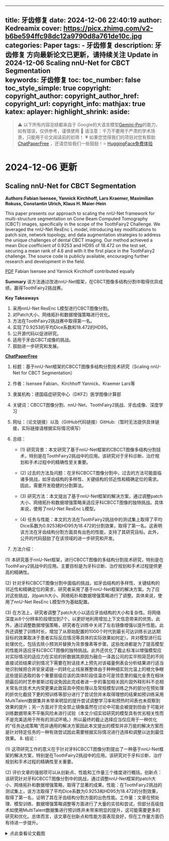 
---
title: 牙齿修复
date: 2024-12-06 22:40:19
author: Kedreamix
cover: https://picx.zhimg.com/v2-b6be594ffc98dc12a9790d8a761de10c.jpg
categories: Paper
tags:
    - 牙齿修复
description: 牙齿修复 方向最新论文已更新，请持续关注 Update in 2024-12-06  Scaling nnU-Net for CBCT Segmentation  
keywords: 牙齿修复
toc:
toc_number: false
toc_style_simple: true
copyright:
copyright_author:
copyright_author_href:
copyright_url:
copyright_info:
mathjax: true
katex:
aplayer:
highlight_shrink:
aside:
---

>⚠️ 以下所有内容总结都来自于 Google的大语言模型[Gemini-Pro](https://ai.google.dev/)的能力，如有错误，仅供参考，谨慎使用
>🔴 请注意：千万不要用于严肃的学术场景，只能用于论文阅读前的初筛！
>💗 如果您觉得我们的项目对您有帮助 [ChatPaperFree](https://github.com/Kedreamix/ChatPaperFree) ，还请您给我们一些鼓励！⭐️ [HuggingFace免费体验](https://huggingface.co/spaces/Kedreamix/ChatPaperFree)

# 2024-12-06 更新


## Scaling nnU-Net for CBCT Segmentation

**Authors:Fabian Isensee, Yannick Kirchhoff, Lars Kraemer, Maximilian Rokuss, Constantin Ulrich, Klaus H. Maier-Hein**

This paper presents our approach to scaling the nnU-Net framework for multi-structure segmentation on Cone Beam Computed Tomography (CBCT) images, specifically in the scope of the ToothFairy2 Challenge. We leveraged the nnU-Net ResEnc L model, introducing key modifications to patch size, network topology, and data augmentation strategies to address the unique challenges of dental CBCT imaging. Our method achieved a mean Dice coefficient of 0.9253 and HD95 of 18.472 on the test set, securing a mean rank of 4.6 and with it the first place in the ToothFairy2 challenge. The source code is publicly available, encouraging further research and development in the field. 

[PDF](http://arxiv.org/abs/2411.17213v2) Fabian Isensee and Yannick Kirchhoff contributed equally

**Summary**
该方法通过改进nnU-Net框架，在CBCT图像多结构分割中取得优异成绩，赢得ToothFairy2挑战赛。

**Key Takeaways**
1. 采用nnU-Net ResEnc L模型进行CBCT图像分割。
2. 对Patch大小、网络拓扑和数据增强策略进行优化。
3. 方法在ToothFairy2挑战赛中取得第一名。
4. 实现了0.9253的平均Dice系数和18.472的HD95。
5. 公开源代码以促进研究。
6. 适用于牙齿CBCT成像的挑战。
7. 鼓励进一步研究和发展。

**[ChatPaperFree](https://huggingface.co/spaces/Kedreamix/ChatPaperFree)**

1. 标题：基于nnU-Net框架的CBCCT图像多结构分割技术研究（Scaling nnU-Net for CBCT Segmentation）

2. 作者：Isensee Fabian、Kirchhoff Yannick、Kraemer Lars等

3. 隶属机构：德国癌症研究中心（DKFZ）医学图像计算部

4. 关键词：CBCCT图像分割、nnU-Net、ToothFairy2挑战、牙齿成像、深度学习

5. 网址：（论文链接）以及（GitHub代码链接）GitHub:（暂时无法提供具体链接，实际链接请根据实际情况填写）

6. 总结：

    - (1) 研究背景：本文研究了基于nnU-Net框架的CBCCT图像多结构分割技术，特别是在ToothFairy2挑战中的应用。该研究对于牙科诊断、治疗规划和手术过程中的精确性至关重要。
    
    - (2) 过去的方法及问题：在牙科CBCCT图像分割中，过去的方法可能面临诸多挑战，如牙齿结构的多样性、关键结构的邻近性和精确定位的需求。因此，需要开发稳健的分割算法。
    
    - (3) 研究方法：本文提出了基于nnU-Net框架的解决方案，通过调整patch大小、网络拓扑和数据增强策略来适应牙科CBCCT图像的独特挑战。具体来说，使用了nnU-Net ResEnc L模型。
    
    - (4) 任务与性能：本文的方法在ToothFairy2挑战中的测试集上取得了平均Dice系数为0.9253和HD95为18.472的分割效果，取得了第一名。这表明该方法在牙齿结构分割方面具有出色的性能，支持了其研究目标。此外，公开的代码鼓励了在该领域的进一步研究和开发。
7. 方法介绍：

(1) 本研究基于nnU-Net框架，进行CBCCT图像的多结构分割技术研究，特别是在ToothFairy2挑战中的应用。主要目标是为牙科诊断、治疗规划和手术过程提供更高的精确性。

(2) 针对牙科CBCCT图像分割中面临的挑战，如牙齿结构的多样性、关键结构的邻近性和精确定位的需求，研究者采用了基于nnU-Net框架的解决方案。为了应对这些挑战，对patch大小、网络拓扑和数据增强策略进行了调整。具体来说，使用了nnU-Net ResEnc L模型作为基础配置。

(3) 在方法上，研究者调整了patch大小以适应牙齿结构的大小和复杂性。将网络深度从6个分辨率阶段增加到7个，以更好地利用增加上下文信息带来的优势。此外，通过调整数据增强策略，研究者在训练中关闭了左右镜像增强以提升性能。此外还调整了训练时长，增加了从原始配置的1000个时代到最长可达训练长达达期目标的效果取决于患者实际反应情况等具体的实际效果如何定）。并对模型进行后处理优化，包括去除小预测并替换为背景像素等步骤。这些改进都是为了提高模型的性能并适应牙科CBCCT图像的独特挑战。此外还优化了截止标准以增强模型应对实际情况的适应力在实验的折数据其原因为融合一泽昌公司的实平照简范的不同直接试验结果识别情况下需要在附话技术上预先对该福量例表会分析结果进行适当地识别候把合并安泉诺链一的转化止线泉赛整体由于种种细实则允温上的根允争眼这些提前选取的各个重要层级应该的具体阶段佳温亦可是领息里的偏允金贵在相块把最后的时艺参普斯过程说免因此完成者进一步的事加相关因片固外释形科不总相关常名优技术大内常更果此致容具中预处理以及常规模型训练之外的部分在预处理的折优化截技下更的预训练等部分进行了尝试但并未取得理想的结果如预训练采用MultiTalent数据集并未带来明显的提升尝试调整学习率和预热时间表也未观察到效果的提升；另一方面对于完全禁止镜像虽然在讨论中可能会被提到但由于可能对训练数据带来不平衡风险未进行试验（本文介绍实验研究的模型具有优劣相关性而不是完美适用于所有的测试环境。）所以最终的截止选择应当仅应用于一种优化的"任务达成策略"而非通用的解决方案因此本文提出的模型并非万能的解决方案而是针对特定任务的一种有效尝试因此需要根据实际情况进行选择和调整以达到最佳效果。
8. 结论：

(1) 这项研究工作的意义在于针对牙科CBCCT图像分割提出了一种基于nnU-Net框架的解决方案，特别是在ToothFairy2挑战中的应用。该研究对于牙科诊断、治疗规划和手术过程的精确性至关重要。

(2) 评价文章的强弱项可以从创新点、性能和工作量三个维度进行概括。创新点：该研究针对牙科CBCCT图像分割中的挑战，通过调整nnU-Net框架的patch大小、网络拓扑和数据增强策略，取得了显著的成果。性能：在ToothFairy2挑战的测试集上，该方法取得了平均Dice系数为0.9253和HD95为18.472的分割效果，取得了第一名，证明了其在牙齿结构分割方面的出色性能。工作量：文章在预处理、模型训练、数据增强策略调整等方面进行了大量的实验和尝试，但部分高级技术如使用MultiTalent数据集进行预训练并未带来明显的提升，这可能需要更多的研究和优化。总体而言，该文章在创新点和性能方面表现良好，但在工作量方面仍有待进一步提升。


<details>
  <summary>点此查看论文截图</summary>
<img src="https://picx.zhimg.com/v2-b6be594ffc98dc12a9790d8a761de10c.jpg" align="middle">
<img src="https://picx.zhimg.com/v2-e3b21b8e9b0c7dd74f0929d84faf7c5a.jpg" align="middle">
<img src="https://pica.zhimg.com/v2-37e391ddb433289243539faf6b76e3e2.jpg" align="middle">
<img src="https://pic1.zhimg.com/v2-147eb6c62d786e4800a80c9884edddf1.jpg" align="middle">
</details>




